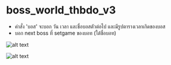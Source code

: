 # boss_world_thbdo_v3

- คำสั่ง 'บอส' จะบอก วัน เวลา และชื่อบอสตัวต่อไป และมีรูปตารางเวลาเกิดของบอส
- บอก next boss ที่ setgame ของบอท (ใต้ชื่อบอท)

![alt text](https://cdn.discordapp.com/attachments/438242858512941057/465582068542210058/unknown.png)

![alt text](https://raw.githubusercontent.com/yoterz/boss_world_thbdo_v3/master/pic/bosstablebdo.png)




